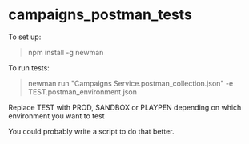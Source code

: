 # campaigns_postman_tests

To set up:
> npm install -g newman

To run tests:
> newman run "Campaigns Service.postman_collection.json" -e TEST.postman_environment.json

Replace TEST with PROD, SANDBOX or PLAYPEN depending on which environment you want to test

You could probably write a script to do that better.
